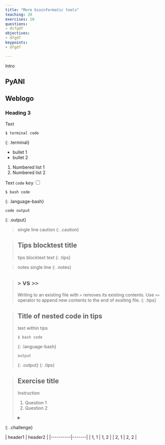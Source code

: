 ```yaml
---
title: "More bioinformatic tools"
teaching: 20
exercises: 10
questions:
- dsfgdf
objectives:
- dfgdf
keypoints:
- dfgdf

---
```


Intro

## PyANI

## Weblogo

### Heading 3

Text

~~~
$ terminal code
~~~
{: .terminal}

- bullet 1
- bullet 2

1. Numbered list 1
2. Numbered list 2

Text `code` <kbd>key</kbd> <input type="checkbox"/>

~~~
$ bash code
~~~
{: .language-bash}

~~~
code output
~~~
{: .output}

> single line caution
{: .caution}

> ## Tips blocktest title
> tips blocktext text
{: .tips}

> notes single line
{: .notes}
 

> ## `>` vs `>>`
> Writing to an existing file with `>` removes its existing contents. Use `>>` operator to append new contents to the end of exsiting file.
{: .tips}

> ## Title of nested code in tips
> 
> text within tips
> ~~~
> $ bash code
> ~~~
> {: .language-bash}
> 
> ~~~
> output
> ~~~
> {: .output}
{: .tips}


> ## Exercise title
> 
> Instruction
>
> 1. Question 1
> 2. Question 2
> 
> <details markdown=1> <!--collapsible region-->
>   <summary></summary>
> 
> ~~~
> # 1
> $ code for 1
> 
> # 2
> $ code for 2
> ~~~
> {: .language-bash}
> 
> </details>
{: .challenge}

[comment]: <> (Table)
| header1 | header2 |
|----------|-------|
| 1, 1 | 1, 2 |
| 2, 1 | 2, 2 |

